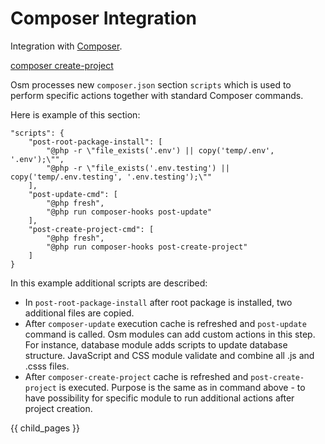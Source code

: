 # Composer Integration #

Integration with [Composer](https://getcomposer.org/). 

[composer create-project](../../php-development/osmphp-console-commands.html#composer-create-project)


Osm processes new `composer.json` section `scripts` which is used to perform specific actions together with standard Composer commands.

Here is example of this section:

    "scripts": {
        "post-root-package-install": [
            "@php -r \"file_exists('.env') || copy('temp/.env', '.env');\"",
            "@php -r \"file_exists('.env.testing') || copy('temp/.env.testing', '.env.testing');\""
        ],
        "post-update-cmd": [
            "@php fresh",
            "@php run composer-hooks post-update"
        ],
        "post-create-project-cmd": [
            "@php fresh",
            "@php run composer-hooks post-create-project"
        ]
    }

In this example additional scripts are described:    
- In `post-root-package-install` after root package is installed, two additional files are copied.
- After `composer-update` execution cache is refreshed and `post-update` command is called. Osm modules can add custom actions in this step. For instance, database module adds scripts to update database structure. JavaScript and CSS module validate and combine all .js and .csss files. 
- After `composer-create-project` cache is refreshed and `post-create-project` is executed. Purpose is the same as in command above - to have possibility for specific module to run additional actions after project creation.

{{ child_pages }}